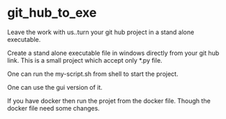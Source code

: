 # git_hub_to_exe
Leave the work with us..turn your git hub project in a stand alone executable.

Create a stand alone executable file in windows directly from your git hub link. This is a small project which accept only *.py file. 

One can run the my-script.sh from shell to start the project.

One can use the gui version of it.

If you have docker then run the projet from the docker file. Though the docker file need some changes. 


